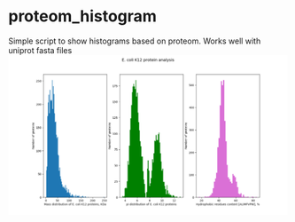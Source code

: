 # proteom_histogram
Simple script to show histograms based on proteom. Works well with uniprot fasta files
![alt text](https://github.com/dzyla/proteom_histogram/blob/master/Figure_1.png
)
